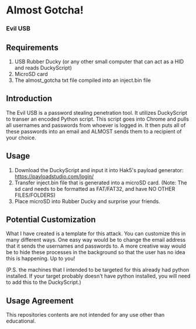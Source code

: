 # Almost Gotcha!
### Evil USB

## Requirements
1. USB Rubber Ducky (or any other small computer that can act as a HID and reads DuckyScript)
2. MicroSD card
3. The almost_gotcha txt file compiled into an inject.bin file

## Introduction
The Evil USB is a password stealing penetration tool. It utilizes DuckyScript to transer an encoded Python script. This script goes into Chrome and pulls all usernames and passwords from whoever is logged in. It then puts all of these passwords into an email and ALMOST sends them to a recipient of your choice.

## Usage
1. Download the DuckyScript and input it into Hak5's payload generator: https://payloadstudio.com/login/
2. Transfer inject.bin file that is generated into a microSD card. (Note: The sd card needs to be formatted as FAT/FAT32, and have NO OTHER FILES/FOLDERS)
3. Place microSD into Rubber Ducky and surprise your friends.

## Potential Customization
What I have created is a template for this attack. You can customize this in many different ways. One easy way would be to change the email address that it sends the usernames and passwords to. A more creative way would be to hide these processes in the background so that the user has no idea this is happening. Up to you!

(P.S. the machines that I intended to be targeted for this already had python installed. If your target probably doesn't have python installed, you will need to add this to the DuckyScript.)

## Usage Agreement
This repositories contents are not intended for any use other than educational.

